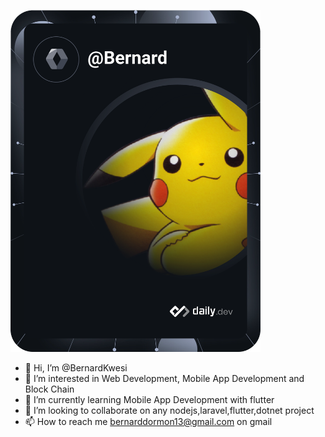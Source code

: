 <a href="https://app.daily.dev/Bernard"><img src="https://github.com/BernardKwesi/BernardKwesi/blob/master/devcard.svg" width="400" alt="Bernard's Dev Card"/></a>


- 👋 Hi, I’m @BernardKwesi
- 👀 I’m interested in Web Development, Mobile App Development and Block Chain
- 🌱 I’m currently learning Mobile App Development with flutter 
- 💞️ I’m looking to collaborate on any nodejs,laravel,flutter,dotnet project
- 📫 How to reach me bernarddormon13@gmail.com on gmail

<!---
BernardKwesi/BernardKwesi is a ✨ special ✨ repository because its `README.md` (this file) appears on your GitHub profile.
You can click the Preview link to take a look at your changes.
--->


